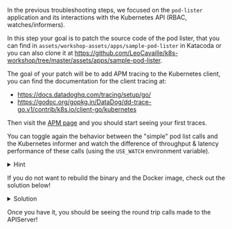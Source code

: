 In the previous troubleshooting steps, we focused on the `pod-lister`
application and its interactions with the Kubernetes API (RBAC,
watches/informers).

In this step your goal is to patch the source code of the pod lister, that you
can find in `assets/workshop-assets/apps/sample-pod-lister` in Katacoda or you can also clone it
at
https://github.com/LeoCavaille/k8s-workshop/tree/master/assets/apps/sample-pod-lister.

The goal of your patch will be to add APM tracing to the Kubernetes client, you
can find the documentation for the client tracing at:

* https://docs.datadoghq.com/tracing/setup/go/
* https://godoc.org/gopkg.in/DataDog/dd-trace-go.v1/contrib/k8s.io/client-go/kubernetes

Then visit the [APM page](https://app.datadoghq.com/apm/intro) and you should
start seeing your first traces.

You can toggle again the behavior between the "simple" pod list calls and the
Kubernetes informer and watch the difference of throughput & latency performance
of these calls (using the `USE_WATCH` environment variable).

<details>
<summary>Hint</summary>

You will want to import the client-go tracer and add the WrapTransport method to the client as follows:
```

import (
	[...]
	tracekube gopkg.in/DataDog/dd-trace-go.v1/contrib/k8s.io/client-go/kubernetes
	[...]
)

[...]
	config, err := rest.InClusterConfig()
	if err != nil {
		panic(err)
	}

    config.WrapTransport = tracekube.WrapRoundTripper # magic

	clientset, err := kubernetes.NewForConfig(config)
	if err != nil {
		panic(err)
	}
[...]
```
</details>

If you do not want to rebuild the binary and the Docker image, check out the solution below!

<details>
<summary>Solution</summary>

You could build the binary using: `go build -o sample-pod-lister`.

Then log into your container registry (Dockerhub for instance) and create a docker image with the binary: `docker build -t <Your Dockerhub repo>/<sample-pod-lister>:tracing .`, then push it `docker push  <Your Dockerhub repo>/<sample-pod-lister>:tracing`!

If you are not familiar with go, do not have a Dockerhub account or simply want to see the solution, you can also use the image `charlyyfon/sample-pod-lister:tracing` in the deployment.

Feel free to apply the following patch:
`kubectl patch deploy pod-lister --patch="$(cat assets/workshop-assets/apps/fixes/sample-pod-lister-tracing.yaml)"`{{execute}}.

</details>

Once you have it, you should be seeing the round trip calls made to the APIServer!
